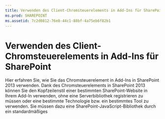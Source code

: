 ```yaml
---
title: Verwenden des Client-Chromsteuerelements in Add-Ins für SharePoint
ms.prod: SHAREPOINT
ms.assetid: 7c2d0812-76e8-44c1-88bf-4a75eb6f82b1
---
```



# Verwenden des Client-Chromsteuerelements in Add-Ins für SharePoint
Hier erfahren Sie, wie Sie das Chromsteuerelement in Add-Ins in SharePoint 2013 verwenden.
Dank des Chromsteuerelements in SharePoint 2013 können Sie den Kopfzeilenstil einer bestimmten SharePoint-Website in Ihrem Add-In verwenden, ohne eine Serverbibliothek registrieren zu müssen oder eine bestimmte Technologie bzw. ein bestimmtes Tool zu verwenden. Sie müssen dazu eine SharePoint-JavaScript-Bibliothek durch ein standardmäßiges <script>-Tag registrieren. Sie können einen Platzhalter bereitstellen, indem Sie ein HTML- **div**-Element verwenden und das Steuerelement mit den verfügbaren Optionen weiter anpassen. Das Steuerelement erhält sein Aussehen durch die angegebene SharePoint-Website.
  
    
    


## Voraussetzungen für die Verwendung der Beispiele in diesem Artikel
<a name="SP15Usechromecontrol_Prereq"> </a>

Um die Schritte in diesem Beispiel auszuführen, benötigen Sie Folgendes:
  
    
    

- Visual Studio 2015
    
  
- Eine SharePoint 2013 Entwicklungsumgebung (Add-In-Isolierung für lokale Szenarien erforderlich)
    
  
Anleitungen zum Einrichten einer Entwicklungsumgebung, die Ihren Anforderungen entspricht, finden Sie unter  [Erste Schritte beim Erstellen von Apps für Office und SharePoint](http://msdn.microsoft.com/library/187f8c8c-1b15-471c-80b5-69a40e67deea%28Office.15%29.aspx).
  
    
    

### Kernkonzepte, die vor der Verwendung des Chromsteuerelements bekannt sein müssen

Die folgende Tabelle enthält eine Liste von Artikeln, die das Verständnis der Konzepte erleichtern, die in einem Szenario mit dem Chromsteuerelement relevant sind.
  
    
    

**Tabelle 1. Kernkonzepte der Verwendung des Chromsteuerelements**


|**Titel des Artikels**|**Beschreibung**|
|:-----|:-----|
| [SharePoint-Add-Ins](sharepoint-add-ins.md) <br/> |Hier finden Sie Informationen über das neue Add-In-Modell in SharePoint 2013, das es Ihnen ermöglicht, Add-Ins als kompakte, einfach zu verwendende Lösungen für Endbenutzer zu erstellen.  <br/> |
| [UX-Design für SharePoint-Add-Ins](ux-design-for-sharepoint-add-ins.md) <br/> |Erfahren Sie mehr über UX-Optionen (User eXperience, Benutzerumgebung) und Alternativen beim Erstellen von SharePoint-Add-Ins.  <br/> |
| [Hostwebsites, Add-In-Websites und SharePoint-Komponenten in SharePoint 2013](host-webs-add-in-webs-and-sharepoint-components-in-sharepoint-2013.md) <br/> |Lernen Sie den Unterschied zwischen Hostwebs und App-Webs kennen. Erfahren Sie, welche SharePoint 2013-Komponenten in eine SharePoint-Add-In eingeschlossen werden können, welche Komponenten im Hostweb und welche im App-Web bereitgestellt werden und wie das App-Web in einer isolierten Domäne bereitgestellt wird.  <br/> |
   

## Codebeispiel: Verwenden des Chromsteuerelements in einem in der Cloud gehosteten Add-In
<a name="SP15Usechromecontrol_Codeexample"> </a>

Ein in der Cloud gehostetes Add-In enthält mindestens eine Remotekomponente. Weitere Informationen finden Sie unter  [Auswählen von Mustern für die Entwicklung und das Hosting Ihres Add-Ins für SharePoint](choose-patterns-for-developing-and-hosting-your-sharepoint-add-in.md). Um das Chromsteuerelement in einem in der Cloud gehosteten Add-In zu verwenden, führen Sie folgende Schritte aus:
  
    
    

1. Erstellen Sie die Projekte für die SharePoint-Add-In und die Remotewebsite.
    
  
2. Senden Sie Standardkonfigurationsinformationen in der Abfragezeichenfolge.
    
  
3. Fügen Sie dem Webprojekt eine Webseite hinzu.
    
  
In Abbildung 1 ist eine Remotewebseite mit dem Chromsteuerelement dargestellt.
  
    
    

**Abbildung 1. Remotewebseite mit dem Chromsteuerelement**

  
    
    

  
    
    
![Eine Remotewebseite mit dem Chromsteuerelement](images/ChromeControl_result.png)
  
    
    

### So erstellen Sie die Projekte für die SharePoint-Add-In und die Remotewebsite


1. Öffnen Sie Visual Studio 2015 als Administrator. (Klicken Sie dazu im Menü **Start** mit der rechten Maustaste auf das Symbol für Visual Studio 2015, und wählen Sie **Als Administrator ausführen** aus.)
    
  
2. Erstellen Sie ein neues Projekt unter Verwendung der Vorlage **SharePoint-Add-In**.
    
    Abbildung 2 zeigt den Speicherort der Vorlage **SharePoint-Add-In** in Visual Studio 2015 unter **Vorlagen**, **Visual C#**, **Office/SharePoint**, **Office-Add-Ins**.
    

   **Abbildung 2. Visual Studio-Vorlage für SharePoint-Add-Ins**

  

!\[Speicherort der Vorlage "App für SharePoint 2013 Visual Studio"](images/AppForSharePointVSTemplate.PNG)
  

  

  
3. Geben Sie die URL der SharePoint-Website an, die Sie für das Debugging verwenden möchten.
    
  
4. Wählen Sie **Vom Internetanbieter gehostet** als Option zum Hosten Ihres Add-Ins aus. Ein Beispiel für von SharePoint gehosteten Code finden Sie unter [SharePoint-Add-in-JSOM-BasicDataOperations](https://github.com/OfficeDev/SharePoint-Add-in-JSOM-BasicDataOperations).
    
    Nachdem der Assistent beendet wurde, sollte der **Projektmappen-Explorer** eine Struktur ähnlich wie in Abbildung 3 zeigen.
    

   **Abbildung 3: "Add-In für SharePoint"-Projekte im Projektmappen-Explorer**

  

!\[App für SharePoint-Projekte im Projektmappen-Explorer](images/AppVSTemplateSolutionExplorer.jpg)
  

  

  

### So senden Sie Standardkonfigurationsoptionen in der Abfragezeichenfolge


1. Öffnen Sie die Datei **Appmanifest.xml** im Manifest-Editor.
    
  
2. Fügen Sie der Abfragezeichenfolge das **{StandardTokens}**-Token und einen zusätzlichen  _SPHostTitle_-Parameter hinzu. Abbildung 4 zeigt den Manifest-Editor mit den konfigurierten Abfragezeichenfolgen-Parametern.
    
   **Abbildung 4. Manifest-Editor mit Abfragezeichenfolgen-Parametern für das Chromsteuerelement**

  

!\[Manifest-Editor mit Abfragezeichenfolge-Parametern](images/ChromeControl_manifest.PNG)
  

    Das Chromsteuerelement übernimmt automatisch die folgenden Werte aus der Abfragezeichenfolge:
    
  - **SPHostUrl**
    
  
  - **SPHostTitle**
    
  
  - **SPAppWebUrl**
    
  
  - **SPLanguage**
    
  

    **{StandardTokens}** include **SPHostUrl** und **SPAppWebUrl**.
    
  

### So fügen Sie dem Webprojekt eine Seite hinzu, in der das Chromsteuerelement verwendet wird


1. Klicken Sie mit der rechten Maustaste auf das Webprojekt, und fügen Sie ein neues Web Form hinzu.
    
  
2. Kopieren Sie das folgende Markup, und fügen Sie es in die ASPX-Seite ein. Das Markup führt folgende Aufgaben aus:
    
  - Laden der AJAX-Bibliothek aus dem Microsoft CDN (Content Delivery Network).
    
  
  - Laden der jQuery-Bibliothek aus dem Microsoft CDN.
    
  
  - Laden der Datei **SP.UI.Controls.js** mit der jQuery-Funktion **getScript**.
    
  
  - Definieren einer Rückruffunktion für das **onCssLoaded**-Ereignis.
    
  
  - Vorbereiten der Optionen für das Chromsteuerelement.
    
  
  - Initialisieren des Chromsteuerelements.
    
  

  ```HTML
  
<!DOCTYPE html>
<html xmlns="http://www.w3.org/1999/xhtml">
<head>
    <title>Chrome control host page</title>
    <script 
        src="//ajax.aspnetcdn.com/ajax/4.0/1/MicrosoftAjax.js" 
        type="text/javascript">
    </script>
    <script 
        type="text/javascript" 
        src="//ajax.aspnetcdn.com/ajax/jQuery/jquery-1.7.2.min.js">
    </script>      
    <script 
        type="text/javascript"
        src="ChromeLoader.js">
    </script>
<script type="text/javascript">
"use strict";

var hostweburl;

//load the SharePoint resources
$(document).ready(function () {
    //Get the URI decoded URL.
    hostweburl =
        decodeURIComponent(
            getQueryStringParameter("SPHostUrl")
    );

    // The SharePoint js files URL are in the form:
    // web_url/_layouts/15/resource
    var scriptbase = hostweburl + "/_layouts/15/";

    // Load the js file and continue to the 
    //   success handler
    $.getScript(scriptbase + "SP.UI.Controls.js", renderChrome)
});

// Callback for the onCssLoaded event defined
//  in the options object of the chrome control
function chromeLoaded() {
    // When the page has loaded the required
    //  resources for the chrome control,
    //  display the page body.
    $("body").show();
}

//Function to prepare the options and render the control
function renderChrome() {
    // The Help, Account and Contact pages receive the 
    //   same query string parameters as the main page
    var options = {
        "appIconUrl": "siteicon.png",
        "appTitle": "Chrome control add-in",
        "appHelpPageUrl": "Help.html?"
            + document.URL.split("?")[1],
        // The onCssLoaded event allows you to 
        //  specify a callback to execute when the
        //  chrome resources have been loaded.
        "onCssLoaded": "chromeLoaded()",
        "settingsLinks": [
            {
                "linkUrl": "Account.html?"
                    + document.URL.split("?")[1],
                "displayName": "Account settings"
            },
            {
                "linkUrl": "Contact.html?"
                    + document.URL.split("?")[1],
                "displayName": "Contact us"
            }
        ]
    };

    var nav = new SP.UI.Controls.Navigation(
                            "chrome_ctrl_placeholder",
                            options
                        );
    nav.setVisible(true);
}

// Function to retrieve a query string value.
// For production purposes you may want to use
//  a library to handle the query string.
function getQueryStringParameter(paramToRetrieve) {
    var params =
        document.URL.split("?")[1].split("&amp;");
    var strParams = "";
    for (var i = 0; i < params.length; i = i + 1) {
        var singleParam = params[i].split("=");
        if (singleParam[0] == paramToRetrieve)
            return singleParam[1];
    }
}
</script>
</head>

<!-- The body is initally hidden. 
     The onCssLoaded callback allows you to 
     display the content after the required
     resources for the chrome control have
     been loaded.  -->
<body style="display: none">

    <!-- Chrome control placeholder -->
    <div id="chrome_ctrl_placeholder"></div>

    <!-- The chrome control also makes the SharePoint
          Website stylesheet available to your page -->
    <h1 class="ms-accentText">Main content</h1>
    <h2 class="ms-accentText">The chrome control</h2>
    <div id="MainContent">
        This is the page's main content. 
        You can use the links in the header to go to the help, 
        account or contact pages.
    </div>
</body>
</html>
  ```

3. Sie können das Chromsteuerelement auch in deklarativem Code verwenden. Im folgenden Codebeispiel wird das Chromsteuerelement im HTML-Markup deklariert, ohne dass JavaScript-Code zum Konfigurieren und Initialisieren des Steuerelements verwendet wird. Das nachstehende Markup führt die folgenden Aufgaben aus:
    
  - Bereitstellen eines Platzhalters für die JavaScript-Datei **SP.UI.Controls.js**.
    
  
  - Dynamisches Laden der Datei **SP.UI.Controls.js**
    
  
  - Bereitstellen eines Platzhalters für das Chromsteuerelement und Angeben der Optionen inline im HTML-Markup.
    
  

  ```HTML
  
<!DOCTYPE html>
<html xmlns="http://www.w3.org/1999/xhtml">
<head>
    <title>Chrome control host page</title>
    <script 
        src="http://ajax.aspnetcdn.com/ajax/4.0/1/MicrosoftAjax.js" 
        type="text/javascript">
    </script>
    <script 
        type="text/javascript" 
        src="http://ajax.aspnetcdn.com/ajax/jQuery/jquery-1.7.2.min.js">
    </script>      
    <script type="text/javascript">
    var hostweburl;

    // Load the SharePoint resources.
    $(document).ready(function () {

        // Get the URI decoded add-in web URL.
        hostweburl =
            decodeURIComponent(
                getQueryStringParameter("SPHostUrl")
        );

        // The SharePoint js files URL are in the form:
        // web_url/_layouts/15/resource.js
        var scriptbase = hostweburl + "/_layouts/15/";

        // Load the js file and continue to the 
        // success handler.
        $.getScript(scriptbase + "SP.UI.Controls.js")
    });

    // Function to retrieve a query string value.
    // For production purposes you may want to use
    // a library to handle the query string.
    function getQueryStringParameter(paramToRetrieve) {
        var params =
            document.URL.split("?")[1].split("&amp;");
        var strParams = "";
        for (var i = 0; i < params.length; i = i + 1) {
            var singleParam = params[i].split("=");
            if (singleParam[0] == paramToRetrieve)
                return singleParam[1];
        }
    }
    </script>
</head>
<body>

    <!-- Chrome control placeholder 
           Options are declared inline.  -->
    <div 
        id="chrome_ctrl_container"
        data-ms-control="SP.UI.Controls.Navigation"  
        data-ms-options=
            '{  
                "appHelpPageUrl" : "Help.html",
                "appIconUrl" : "siteIcon.png",
                "appTitle" : "Chrome control add-in",
                "settingsLinks" : [
                    {
                        "linkUrl" : "Account.html",
                        "displayName" : "Account settings"
                    },
                    {
                        "linkUrl" : "Contact.html",
                        "displayName" : "Contact us"
                    }
                ]
             }'>
    </div>
    
    <!-- The chrome control also makes the SharePoint
          Website style sheet available to your page. -->
    <h1 class="ms-accentText">Main content</h1>
    <h2 class="ms-accentText">The chrome control</h2>
    <div id="MainContent">
        This is the page's main content. 
        You can use the links in the header to go to the help, 
        account or contact pages.
    </div>
</body>
</html>
  ```


    Die Bibliothek **SP.UI.Controls.js** rendert das Steuerelement automatisch, wenn sie das **data-ms-control="SP.UI.Controls.Navigation"**-Attribut in einem **div**-Element findet.
    
  

### So bearbeiten Sie das StartPage-Element im App-Manifest


1. Doppelklicken Sie im Projektmappen-Explorer auf die Datei **AppManifest.xml**.
    
  
2. Wählen Sie im Dropdownmenü **Startseite** die Webseite aus, auf der das Chromsteuerelement verwendet wird.
    
  

### So erstellen Sie die Lösung und führen sie aus


1. Stellen Sie sicher, dass das "SharePoint-Add-In"-Projekt als Startprojekt festgelegt ist.
    
  
2. Drücken Sie F5.
    
    > **HINWEIS**
      > Wenn Sie F5 drücken, erstellt Visual Studio die Lösung, stellt die App bereit und öffnet die Berechtigungsseite für die App. 
3. Klicken Sie auf die Schaltfläche **Vertrauen**.
    
  
4. Klicken Sie auf das Symbol des Add-Ins **ChromeControlCloudhosted**.
    
  
5. Wenn Sie das Chromsteuerelement in Webseiten verwenden, können Sie auch die SharePoint-Website-Formatvorlage verwenden, die in Abbildung 4 dargestellt ist.
    
   **Abbildung 5. Auf der Seite verwendete SharePoint-Website-Formatvorlage**

  

!\[Auf einer Seite verwendetes SharePoint-Website-Stylesheet](images/ChromControl_stylesheet.png)
  

  

  

**Tabelle 2. Problembehandlung für die Projektmappe**


|**Problem**|**Lösung**|
|:-----|:-----|
|Unbehandelte Ausnahme **SP ist undefiniert**. <br/> |Stellen Sie sicher, dass Ihr Browser die Datei **SP.UI.Controls.js**lädt.  <br/> |
|Das Chromsteuerelement wird nicht ordnungsgemäß gerendert.  <br/> |Das Chromsteuerelement unterstützt nur Dokumentmodi von Internet Explorer 8 und höher. Stellen Sie sicher, dass Ihr Browser Ihre Seite im Dokumentmodus von Internet Explorer 8 oder höher rendert.  <br/> |
|Zertifikatfehler  <br/> |Legen Sie die Eigenschaft **SSL-aktiviert** des Webprojekts auf "false" fest. Legen Sie im SharePoint-Add-In-Projekt die Eigenschaft **Webprojekt** aufKein fest, und setzen Sie die Eigenschaft dann wieder auf den Namen des Webprojekts. <br/> |
   

## Nächste Schritte
<a name="SP15Usechromecontrol_Nextsteps"> </a>

In diesem Artikel wird gezeigt, wie Sie das Chromsteuerelement in einem SharePoint-Add-In verwenden. Im nächsten Schritt können Sie sich über UX-Komponenten informieren, die für SharePoint-Add-Ins verfügbar sind. Nähere Einzelheiten finden Sie unter:
  
    
    

-  [Codebeispiel: Verwenden des Chromsteuerelements in einem in der Cloud gehosteten Add-In](http://code.msdn.microsoft.com/SharePoint-2013-Work-with-089ecc6f)
    
  
-  [Codebeispiel: Use the chrome control and the cross-domain library (CSOM)](http://code.msdn.microsoft.com/SharePoint-2013-Use-the-97c30a2e)
    
  
-  [Codebeispiel: Use the chrome control and the cross-domain library (REST)](http://code.msdn.microsoft.com/SharePoint-2013-Use-the-a759e9f8)
    
  
-  [Verwenden des Stylesheets einer SharePoint-Website in Add-Ins für SharePoint](use-a-sharepoint-website-s-style-sheet-in-sharepoint-add-ins.md)
    
  
-  [Gewusst wie: Erstellen benutzerdefinierter Aktionen zur Bereitstellung mit Add-Ins für SharePoint](create-custom-actions-to-deploy-with-sharepoint-add-ins.md)
    
  
-  [Erstellen von Add-In-Webparts zur Installation mit Ihrem SharePoint-Add-In](create-add-in-parts-to-install-with-your-sharepoint-add-in.md)
    
  

## Zusätzliche Ressourcen
<a name="SP15Usechromecontrol_Addresources"> </a>


-  [Einrichten einer lokalen Entwicklungsumgebung für SharePoint-Add-Ins](set-up-an-on-premises-development-environment-for-sharepoint-add-ins.md)
    
  
-  [UX-Design für SharePoint-Add-Ins](ux-design-for-sharepoint-add-ins.md)
    
  
-  [Designrichtlinien für die Benutzerfreundlichkeit von Add-Ins für SharePoint](sharepoint-add-ins-ux-design-guidelines.md)
    
  
-  [Erstellen von UX-Komponenten in SharePoint 2013](create-ux-components-in-sharepoint-2013.md)
    
  
-  [Drei Ansätze, um Entwurfsentscheidungen für Add-Ins für SharePoint zu treffen](three-ways-to-think-about-design-options-for-sharepoint-add-ins.md)
    
  
-  [Wichtige Aspekte der Architektur und Entwicklungslandschaft von Add-Ins für SharePoint](important-aspects-of-the-sharepoint-add-in-architecture-and-development-landscap.md)
    
  


